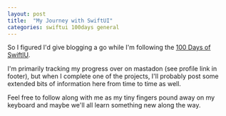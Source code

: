 ```yaml
---
layout: post
title:  "My Journey with SwiftUI"
categories: swiftui 100days general
---
```

So I figured I'd give blogging a go while I'm following the [100 Days of SwiftIU][swiftui-100days].

I'm primarily tracking my progress over on mastadon (see profile link in footer), but when I complete one of the projects, I'll probably post some extended bits of information
here from time to time as well.

Feel free to follow along with me as my tiny fingers pound away on my keyboard and maybe we'll all learn something new along the way.

[swiftui-100days]: https://www.hackingwithswift.com/100/swiftui


